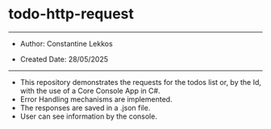 # todo-http-request
---

- Author: Constantine Lekkos

- Created Date: 28/05/2025

---
- This repository demonstrates the requests for the todos list or, by the Id, with the use of a Core Console App in C#.
- Error Handling mechanisms are implemented.
- The responses are saved in a .json file.
- User can see information by the console.
